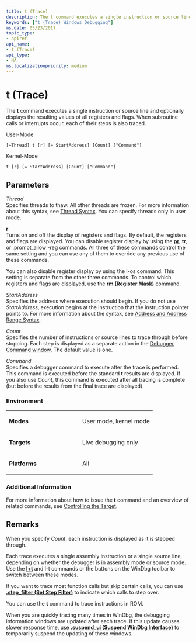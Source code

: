 ```yaml
---
title: t (Trace)
description: The t command executes a single instruction or source line and optionally displays the resulting values of all registers and flags. 
keywords: ["t (Trace) Windows Debugging"]
ms.date: 05/23/2017
topic_type:
- apiref
api_name:
- t (Trace)
api_type:
- NA
ms.localizationpriority: medium
---
```


# t (Trace)


The **t** command executes a single instruction or source line and optionally displays the resulting values of all registers and flags. When subroutine calls or interrupts occur, each of their steps is also traced.

User-Mode

```dbgcmd
[~Thread] t [r] [= StartAddress] [Count] ["Command"] 
```

Kernel-Mode

```dbgcmd
t [r] [= StartAddress] [Count] ["Command"] 
```

## <span id="ddk_cmd_trace_dbg"></span><span id="DDK_CMD_TRACE_DBG"></span>Parameters


<span id="_______Thread______"></span><span id="_______thread______"></span><span id="_______THREAD______"></span> *Thread*   
Specifies threads to thaw. All other threads are frozen. For more information about this syntax, see [Thread Syntax](thread-syntax.md). You can specify threads only in user mode.

<span id="_______r______"></span><span id="_______R______"></span> **r**   
Turns on and off the display of registers and flags. By default, the registers and flags are displayed. You can disable register display by using the [**pr**](p--step-.md), **tr**, or .prompt\_allow -reg commands. All three of these commands control the same setting and you can use any of them to override any previous use of these commands.

You can also disable register display by using the l-os command. This setting is separate from the other three commands. To control which registers and flags are displayed, use the [**rm (Register Mask)**](rm--register-mask-.md) command.

<span id="_______StartAddress______"></span><span id="_______startaddress______"></span><span id="_______STARTADDRESS______"></span> *StartAddress*   
Specifies the address where execution should begin. If you do not use *StartAddress*, execution begins at the instruction that the instruction pointer points to. For more information about the syntax, see [Address and Address Range Syntax](address-and-address-range-syntax.md).

<span id="_______Count______"></span><span id="_______count______"></span><span id="_______COUNT______"></span> *Count*   
Specifies the number of instructions or source lines to trace through before stopping. Each step is displayed as a separate action in the [Debugger Command window](debugger-command-window.md). The default value is one.

<span id="_______Command______"></span><span id="_______command______"></span><span id="_______COMMAND______"></span> *Command*   
Specifies a debugger command to execute after the trace is performed. This command is executed before the standard **t** results are displayed. If you also use *Count*, this command is executed after all tracing is complete (but before the results from the final trace are displayed).

### <span id="Environment"></span><span id="environment"></span><span id="ENVIRONMENT"></span>Environment

<table>
<colgroup>
<col width="50%" />
<col width="50%" />
</colgroup>
<tbody>
<tr class="odd">
<td align="left"><p><strong>Modes</strong></p></td>
<td align="left"><p>User mode, kernel mode</p></td>
</tr>
<tr class="even">
<td align="left"><p><strong>Targets</strong></p></td>
<td align="left"><p>Live debugging only</p></td>
</tr>
<tr class="odd">
<td align="left"><p><strong>Platforms</strong></p></td>
<td align="left"><p>All</p></td>
</tr>
</tbody>
</table>

 

### <span id="Additional_Information"></span><span id="additional_information"></span><span id="ADDITIONAL_INFORMATION"></span>Additional Information

For more information about how to issue the **t** command and an overview of related commands, see [Controlling the Target](controlling-the-target.md).

Remarks
-------

When you specify *Count*, each instruction is displayed as it is stepped through.

Each trace executes a single assembly instruction or a single source line, depending on whether the debugger is in assembly mode or source mode. Use the [**l+t**](l---l---set-source-options-.md) and l-t commands or the buttons on the WinDbg toolbar to switch between these modes.

If you want to trace most function calls but skip certain calls, you can use [**.step\_filter (Set Step Filter)**](-step-filter--set-step-filter-.md) to indicate which calls to step over.

You can use the **t** command to trace instructions in ROM.

When you are quickly tracing many times in WinDbg, the debugging information windows are updated after each trace. If this update causes slower response time, use [**.suspend\_ui (Suspend WinDbg Interface)**](-suspend-ui--suspend-windbg-interface-.md) to temporarily suspend the updating of these windows.

 

 





